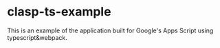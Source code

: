 # clasp-ts-example
This is an example of the application built for Google's Apps Script using typescript&webpack.
